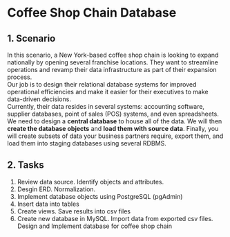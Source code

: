# Coffee Shop Chain Database
## 1. Scenario
In this scenario, a New York-based coffee shop chain is looking to expand nationally by opening several franchise locations. They want to streamline operations and revamp their data infrastructure as part of their expansion process.\
Our job is to design their relational database systems for improved operational efficiencies and make it easier for their executives to make data-driven decisions.\
Currently, their data resides in several systems: accounting software, supplier databases, point of sales (POS) systems, and even spreadsheets.\
We need to design a **central database** to house all of the data. We will then **create the database objects** and **load them with source data**. Finally, you will create subsets of data your business partners require, export them, and load them into staging databases using several RDBMS.
## 2. Tasks
1. Review data source. Identify objects and attributes.
2. Desgin ERD. Normalization.
3. Implement database objects using PostgreSQL (pgAdmin)
4. Insert data into tables
5. Create views. Save results into csv files
6. Create new database in MySQL. Import data from exported csv files.
Design and Implement database for coffee shop chain
